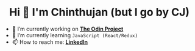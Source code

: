 <h1 align="center">Hi 👋 I'm Chinthujan (but I go by CJ)</h1>

- 🔭 I’m currently working on **[The Odin Project](https://www.theodinproject.com)**
- 🌱 I’m currently learning `JavaScript (React/Redux)`
- 📫 How to reach me: **[LinkedIn](https://ca.linkedin.com/in/chinthujann)**
